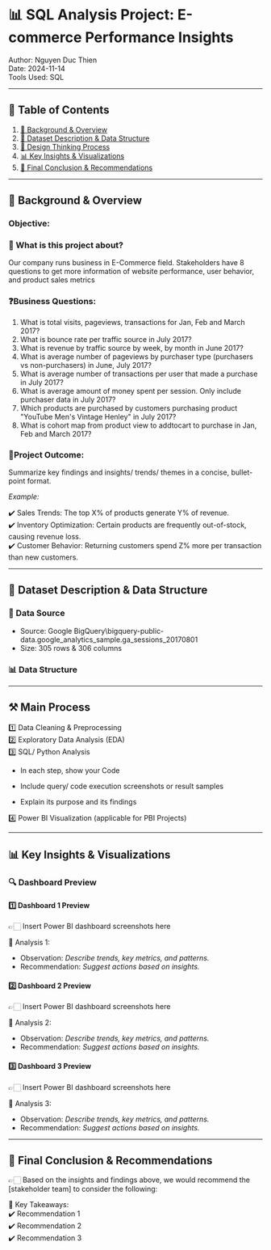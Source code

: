 # 📊 SQL Analysis Project: E-commerce Performance Insights  
Author: Nguyen Duc Thien  
Date: 2024-11-14  
Tools Used: SQL  

---

## 📑 Table of Contents  
1. [📌 Background & Overview](#-background--overview)  
2. [📂 Dataset Description & Data Structure](#-dataset-description--data-structure)  
3. [🧠 Design Thinking Process](#-design-thinking-process)  
4. [📊 Key Insights & Visualizations](#-key-insights--visualizations)  
5. [🔎 Final Conclusion & Recommendations](#-final-conclusion--recommendations)

---

## 📌 Background & Overview  

### Objective:
### 📖 What is this project about? 
 
Our company runs business in E-Commerce field. Stakeholders have 8 questions to get more information of website performance, user behavior, and product sales metrics

###  ❓Business Questions:  
1. What is total visits, pageviews, transactions for Jan, Feb and March 2017?
2. What is bounce rate per traffic source in July 2017?
3. What is revenue by traffic source by week, by month in June 2017?
4. What is average number of pageviews by purchaser type (purchasers vs non-purchasers) in June, July 2017?
5. What is average number of transactions per user that made a purchase in July 2017?
6. What is average amount of money spent per session. Only include purchaser data in July 2017?
7. Which products are purchased by customers purchasing product "YouTube Men's Vintage Henley" in July 2017?
8. What is cohort map from product view to addtocart to purchase in Jan, Feb and March 2017?

### 🎯Project Outcome:  
Summarize key findings and insights/ trends/ themes in a concise, bullet-point 
format.  

 _Example:_

✔️ Sales Trends: The top X% of products generate Y% of revenue.  
✔️ Inventory Optimization: Certain products are frequently out-of-stock, causing revenue loss.  
✔️ Customer Behavior: Returning customers spend Z% more per transaction than new customers.  

---

## 📂 Dataset Description & Data Structure  

### 📌 Data Source  
- Source: Google BigQuery\bigquery-public-data.google_analytics_sample.ga_sessions_20170801  
- Size: 305 rows & 306 columns

### 📊 Data Structure



---


## ⚒️ Main Process

1️⃣ Data Cleaning & Preprocessing  
2️⃣ Exploratory Data Analysis (EDA)  
3️⃣ SQL/ Python Analysis 

- In each step, show your Code

- Include query/ code execution screenshots or result samples

- Explain its purpose and its findings


4️⃣ Power BI Visualization  (applicable for PBI Projects)

---

## 📊 Key Insights & Visualizations  

### 🔍 Dashboard Preview  

#### 1️⃣ Dashboard 1 Preview  
👉🏻 Insert Power BI dashboard screenshots here  

📌 Analysis 1:  
- Observation: _Describe trends, key metrics, and patterns._  
- Recommendation: _Suggest actions based on insights._  

#### 2️⃣ Dashboard 2 Preview  
👉🏻 Insert Power BI dashboard screenshots here

📌 Analysis 2:   
- Observation: _Describe trends, key metrics, and patterns._  
- Recommendation: _Suggest actions based on insights._  

#### 3️⃣ Dashboard 3 Preview  
👉🏻 Insert Power BI dashboard screenshots here  

📌 Analysis 3:  
- Observation: _Describe trends, key metrics, and patterns._  
- Recommendation: _Suggest actions based on insights._  

---

## 🔎 Final Conclusion & Recommendations  

👉🏻 Based on the insights and findings above, we would recommend the [stakeholder team] to consider the following:  

📌 Key Takeaways:  
✔️ Recommendation 1  
✔️ Recommendation 2  
✔️ Recommendation 3
